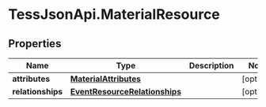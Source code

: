 # TessJsonApi.MaterialResource

## Properties
Name | Type | Description | Notes
------------ | ------------- | ------------- | -------------
**attributes** | [**MaterialAttributes**](MaterialAttributes.md) |  | [optional] 
**relationships** | [**EventResourceRelationships**](EventResourceRelationships.md) |  | [optional] 


